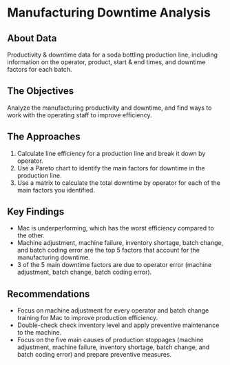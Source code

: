 # Manufacturing Downtime Analysis

## About Data
Productivity & downtime data for a soda bottling production line, including information on the operator, product, start & end times, and downtime factors for each batch.

## The Objectives
Analyze the manufacturing productivity and downtime, and find ways to work with the operating staff to improve efficiency.

## The Approaches
1. Calculate line efficiency for a production line and break it down by operator.
2. Use a Pareto chart to identify the main factors for downtime in the production line.
3. Use a matrix to calculate the total downtime by operator for each of the main factors you identified.

## Key Findings
- Mac is underperforming, which has the worst efficiency compared to the other.
- Machine adjustment, machine failure, inventory shortage, batch change, and batch coding error are the top 5 factors that account for the manufacturing downtime.
- 3 of the 5 main downtime factors are due to operator error (machine adjustment, batch change, batch coding error).

## Recommendations
- Focus on machine adjustment for every operator and batch change training for Mac to improve production efficiency.
- Double-check check inventory level and apply preventive maintenance to the machine.
- Focus on the five main causes of production stoppages (machine adjustment, machine failure, inventory shortage, batch change, and batch coding error) and prepare preventive measures.
